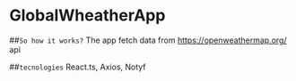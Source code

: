 # GlobalWheatherApp

##`So how it works?`
The app fetch data from https://openweathermap.org/ api

##`tecnologies`
React.ts, Axios, Notyf

